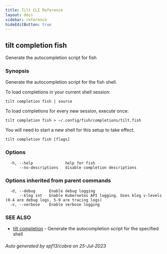 ```yaml
---
title: Tilt CLI Reference
layout: docs
sidebar: reference
hideEditButton: true
---
```

## tilt completion fish

Generate the autocompletion script for fish

### Synopsis

Generate the autocompletion script for the fish shell.

To load completions in your current shell session:

	tilt completion fish | source

To load completions for every new session, execute once:

	tilt completion fish > ~/.config/fish/completions/tilt.fish

You will need to start a new shell for this setup to take effect.


```
tilt completion fish [flags]
```

### Options

```
  -h, --help              help for fish
      --no-descriptions   disable completion descriptions
```

### Options inherited from parent commands

```
  -d, --debug      Enable debug logging
      --klog int   Enable Kubernetes API logging. Uses klog v-levels (0-4 are debug logs, 5-9 are tracing logs)
  -v, --verbose    Enable verbose logging
```

### SEE ALSO

* [tilt completion](tilt_completion.html)	 - Generate the autocompletion script for the specified shell

###### Auto generated by spf13/cobra on 25-Jul-2023
